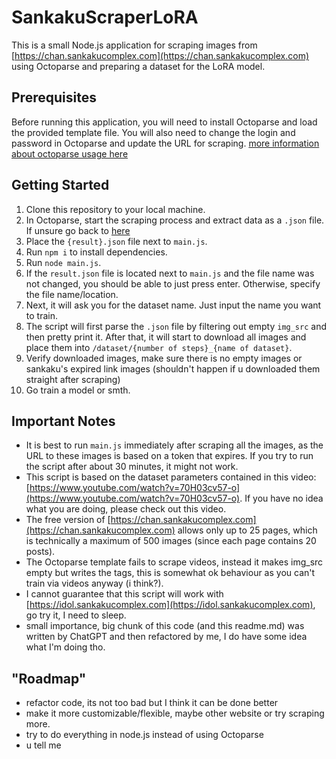 # SankakuScraperLoRA

This is a small Node.js application for scraping images from [https://chan.sankakucomplex.com](https://chan.sankakucomplex.com) using Octoparse and preparing a dataset for the LoRA model.

## Prerequisites

Before running this application, you will need to install Octoparse and load the provided template file. You will also need to change the login and password in Octoparse and update the URL for scraping.
[more information about octoparse usage here](https://github.com/yatsukiko/SankakuScraperLoRA/blob/main/octoparse.md)

## Getting Started

1. Clone this repository to your local machine.
2. In Octoparse, start the scraping process and extract data as a `.json` file. If unsure go back to [here](https://github.com/yatsukiko/SankakuScraperLoRA/blob/main/octoparse.md)
3. Place the `{result}.json` file next to `main.js`.
4. Run `npm i` to install dependencies.
5. Run `node main.js`.
6. If the `result.json` file is located next to `main.js` and the file name was not changed, you should be able to just press enter. Otherwise, specify the file name/location.
7. Next, it will ask you for the dataset name. Just input the name you want to train.
8. The script will first parse the `.json` file by filtering out empty `img_src` and then pretty print it. After that, it will start to download all images and place them into `/dataset/{number of steps}_{name of dataset}`.
9. Verify downloaded images, make sure there is no empty images or sankaku's expired link images (shouldn't happen if u downloaded them straight after scraping)
10. Go train a model or smth.

## Important Notes

- It is best to run `main.js` immediately after scraping all the images, as the URL to these images is based on a token that expires. If you try to run the script after about 30 minutes, it might not work.
- This script is based on the dataset parameters contained in this video: [https://www.youtube.com/watch?v=70H03cv57-o](https://www.youtube.com/watch?v=70H03cv57-o). If you have no idea what you are doing, please check out this video.
- The free version of [https://chan.sankakucomplex.com](https://chan.sankakucomplex.com) allows only up to 25 pages, which is technically a maximum of 500 images (since each page contains 20 posts).
- The Octoparse template fails to scrape videos, instead it makes img_src empty but writes the tags, this is somewhat ok behaviour as you can't train via videos anyway (i think?).
- I cannot guarantee that this script will work with [https://idol.sankakucomplex.com](https://idol.sankakucomplex.com), go try it, I need to sleep.
- small importance, big chunk of this code (and this readme.md) was written by ChatGPT and then refactored by me, I do have some idea what I'm doing tho. 

## "Roadmap"
- refactor code, its not too bad but I think it can be done better
- make it more customizable/flexible, maybe other website or try scraping more.
- try to do everything in node.js instead of using Octoparse
- u tell me
